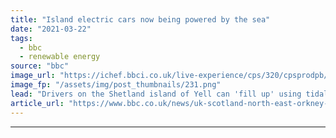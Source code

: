 ```yaml
---
title: "Island electric cars now being powered by the sea"
date: "2021-03-22"
tags: 
  - bbc
  - renewable energy
source: "bbc"
image_url: "https://ichef.bbci.co.uk/live-experience/cps/320/cpsprodpb/BE2D/production/_117658684_shetlandcar.png"
image_fp: "/assets/img/post_thumbnails/231.png"
lead: "Drivers on the Shetland island of Yell can 'fill up' using tidal energy in what is believed to be a UK first."
article_url: "https://www.bbc.co.uk/news/uk-scotland-north-east-orkney-shetland-56482777"
---
```


---
